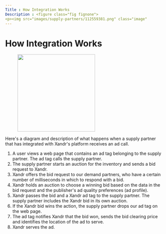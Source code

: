 ```yaml
---
Title : How Integration Works
Description : <figure class="fig fignone">
<p><img src="images/supply-partners/112559381.png" class="image"
---
```



# How Integration Works



<figure class="fig fignone">
<p><img src="images/supply-partners/112559381.png" class="image"
height="250" /></p>
</figure>

Here's a diagram and description of what happens when a supply partner
that has integrated with Xandr's platform
receives an ad call.   
  

1.  A user views a web page that contains an ad tag belonging to the
    supply partner. The ad tag calls the supply partner.   
2.  The supply partner starts an auction for the inventory and sends a
    bid request to Xandr.
3.  Xandr offers the bid request to our demand
    partners, who have a certain number of milliseconds in which to
    respond with a bid.
4.  Xandr holds an auction to choose a winning
    bid based on the data in the bid request and the publisher's ad
    quality preferences (ad profile).
5.  Xandr passes the bid and a
    Xandr ad tag to the supply partner. The
    supply partner includes the Xandr bid in its
    own auction.
6.  If the Xandr bid wins the action, the supply
    partner drops our ad tag on the web page.
7.  The ad tag notifies Xandr that the bid won,
    sends the bid clearing price and identifies the location of the ad
    to serve.
8.  Xandr serves the ad.




